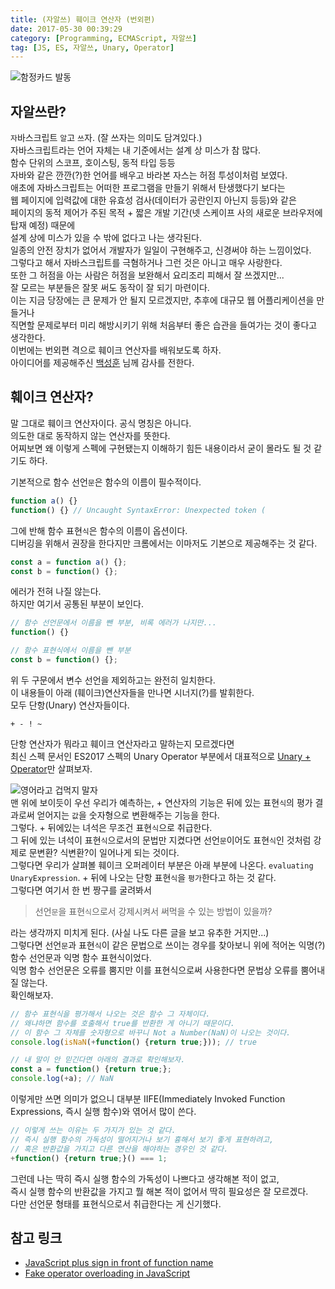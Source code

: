 ```yaml
---
title: (자알쓰) 훼이크 연산자 (번외편)
date: 2017-05-30 00:39:29
category: [Programming, ECMAScript, 자알쓰]
tag: [JS, ES, 자알쓰, Unary, Operator]
---
```


![함정카드 발동](thumb.png)  
## 자알쓰란?
`자`바스크립트 `알`고 `쓰`자. (잘 쓰자는 의미도 담겨있다.)  
자바스크립트라는 언어 자체는 내 기준에서는 설계 상 미스가 참 많다.  
함수 단위의 스코프, 호이스팅, 동적 타입 등등  
자바와 같은 깐깐(?)한 언어를 배우고 바라본 자스는 허점 투성이처럼 보였다.  
애초에 자바스크립트는 어떠한 프로그램을 만들기 위해서 탄생했다기 보다는  
웹 페이지에 입력값에 대한 유효성 검사(데이터가 공란인지 아닌지 등등)와 같은  
페이지의 동적 제어가 주된 목적 + 짧은 개발 기간(넷 스케이프 사의 새로운 브라우저에 탑재 예정) 때문에  
설계 상에 미스가 있을 수 밖에 없다고 나는 생각된다.  
일종의 안전 장치가 없어서 개발자가 일일이 구현해주고, 신경써야 하는 느낌이었다.  
그렇다고 해서 자바스크립트를 극혐하거나 그런 것은 아니고 매우 사랑한다.  
또한 그 허점을 아는 사람은 허점을 보완해서 요리조리 피해서 잘 쓰겠지만...  
잘 모르는 부분들은 잘못 써도 동작이 잘 되기 마련이다.  
이는 지금 당장에는 큰 문제가 안 될지 모르겠지만, 추후에 대규모 웹 어플리케이션을 만들거나  
직면할 문제로부터 미리 해방시키기 위해 처음부터 좋은 습관을 들여가는 것이 좋다고 생각한다.  
이번에는 번외편 격으로 훼이크 연산자를 배워보도록 하자.  
아이디어를 제공해주신 [백성훈](https://www.facebook.com/profile.php?id=100005410202751) 님께 감사를 전한다.

## 훼이크 연산자?
말 그대로 훼이크 연산자이다. 공식 명칭은 아니다.    
의도한 대로 동작하지 않는 연산자를 뜻한다.  
어찌보면 왜 이렇게 스펙에 구현됐는지 이해하기 힘든 내용이라서 굳이 몰라도 될 것 같기도 하다.  

기본적으로 함수 선언`문`은 함수의 이름이 필수적이다.  
```javascript
function a() {}
function() {} // Uncaught SyntaxError: Unexpected token (
```

그에 반해 함수 표현`식`은 함수의 이름이 옵션이다.  
디버깅을 위해서 권장을 한다지만 크롬에서는 이마저도 기본으로 제공해주는 것 같다.  
```javascript
const a = function a() {};
const b = function() {};
```

에러가 전혀 나질 않는다.  
하지만 여기서 공통된 부분이 보인다.  
```javascript
// 함수 선언문에서 이름을 뺀 부분, 비록 에러가 나지만...
function() {}

// 함수 표현식에서 이름을 뺀 부분
const b = function() {};
```

위 두 구문에서 변수 선언을 제외하고는 완전히 일치한다.  
이 내용들이 아래 (훼이크)연산자들을 만나면 시너지(?)를 발휘한다.  
모두 단항(Unary) 연산자들이다.

```
+ - ! ~
```

단항 연산자가 뭐라고 훼이크 연산자라고 말하는지 모르겠다면  
최신 스펙 문서인 ES2017 스펙의 Unary Operator 부분에서 대표적으로 [Unary + Operator](https://www.ecma-international.org/ecma-262/7.0/#sec-unary-plus-operator)만 살펴보자.  

![영어라고 겁먹지 말자](01.png)  
맨 위에 보이듯이 우선 우리가 예측하는, + 연산자의 기능은 뒤에 있는 표현`식`의 평가 결과로써 얻어지는 `값`을 숫자형으로 변환해주는 기능을 한다.  
그렇다. + 뒤에있는 녀석은 무조건 표현`식`으로 취급한다.  
그 뒤에 있는 녀석이 표현`식`으로서의 문법만 지켰다면 선언`문`이어도 표현`식`인 것처럼 강제로 문변환? 식변환?이 일어나게 되는 것이다.  
그렇다면 우리가 살펴볼 훼이크 오퍼레이터 부분은 아래 부분에 나온다.
`evaluating UnaryExpression`. + 뒤에 나오는 단항 표현`식`을 `평가`한다고 하는 것 같다.  
그렇다면 여기서 한 번 짱구를 굴려봐서
> 선언`문`을 표현`식`으로서 강제시켜서 써먹을 수 있는 방법이 있을까?

라는 생각까지 미치게 된다. (사실 나도 다른 글을 보고 유추한 거지만...)  
그렇다면 선언`문`과 표현`식`이 같은 문법으로 쓰이는 경우를 찾아보니 위에 적어논 익명(?) 함수 선언문과 익명 함수 표현식이었다.  
익명 함수 선언문은 오류를 뿜지만 이를 표현식으로써 사용한다면 문법상 오류를 뿜어내질 않는다.  
확인해보자.  
```javascript
// 함수 표현식을 평가해서 나오는 것은 함수 그 자체이다.
// 왜냐하면 함수를 호출해서 true를 반환한 게 아니기 때문이다.
// 이 함수 그 자체를 숫자형으로 바꾸니 Not a Number(NaN)이 나오는 것이다.
console.log(isNaN(+function() {return true;})); // true

// 내 말이 안 믿긴다면 아래의 결과로 확인해보자.
const a = function() {return true;};
console.log(+a); // NaN 
```

이렇게만 쓰면 의미가 없으니 대부분 IIFE(Immediately Invoked Function Expressions, 즉시 실행 함수)와 엮어서 많이 쓴다.
```javascript
// 이렇게 쓰는 이유는 두 가지가 있는 것 같다.
// 즉시 실행 함수의 가독성이 떨어지거나 보기 흉해서 보기 좋게 표현하려고,
// 혹은 반환값을 가지고 다른 연산을 해야하는 경우인 것 같다.
+function() {return true;}() === 1;
```

그런데 나는 딱히 즉시 실행 함수의 가독성이 나쁘다고 생각해본 적이 없고,  
즉시 실행 함수의 반환값을 가지고 뭘 해본 적이 없어서 딱히 필요성은 잘 모르겠다.  
다만 선언문 형태를 표현식으로서 취급한다는 게 신기했다.

## 참고 링크
* [JavaScript plus sign in front of function name](https://stackoverflow.com/questions/13341698/javascript-plus-sign-in-front-of-function-name)  
* [Fake operator overloading in JavaScript](http://2ality.com/2011/12/fake-operator-overloading.html)  